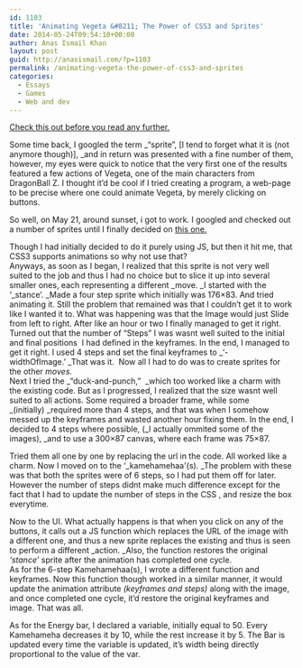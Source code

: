 ```yaml
---
id: 1103
title: 'Animating Vegeta &#8211; The Power of CSS3 and Sprites'
date: 2014-05-24T09:54:10+00:00
author: Anas Ismail Khan
layout: post
guid: http://anasismail.com/?p=1103
permalink: /animating-vegeta-the-power-of-css3-and-sprites
categories:
  - Essays
  - Games
  - Web and dev
---
```

[Check this out before you read any further.](http://www.anasismail.com/others/vegeta)

Some time back, I googled the term _&#8220;sprite&#8221;, [I tend to forget what it is (not anymore though)], _and in return was presented with a fine number of them, however, my eyes were quick to notice that the very first one of the results featured a few actions of Vegeta, one of the main characters from DragonBall Z. I thought it&#8217;d be cool if I tried creating a program, a web-page to be precise where one could animate Vegeta, by merely clicking on buttons.

So well, on May 21, around sunset, i got to work. I googled and checked out a number of sprites until I finally decided on [this one.](http://www.nes-snes-sprites.com/ImagesSheet/SuperButoden2Sheet3.gif)

Though I had initially decided to do it purely using JS, but then it hit me, that CSS3 supports animations so why not use that?  
Anyways, as soon as I began, I realized that this sprite is not very well suited to the job and thus I had no choice but to slice it up into several smaller ones, each representing a different _move. _I started with the &#8216;_stance&#8217;. _Made a four step sprite which initially was 176&#215;83. And tried animating it. Still the problem that remained was that I couldn&#8217;t get it to work like I wanted it to. What was happening was that the Image would just Slide from left to right. After like an hour or two I finally managed to get it right. Turned out that the number of &#8220;Steps&#8221; I was wasnt well suited to the initial and final positions  I had defined in the keyframes. In the end, I managed to get it right. I used 4 steps and set the final keyframes to _&#8216;-widthOfImage.&#8217; _That was it.  Now all I had to do was to create sprites for the other _moves._  
Next I tried the _&#8220;duck-and-punch,&#8221;  _which too worked like a charm with the existing code. But as I progressed, I realized that the size wasnt well suited to all actions. Some required a broader frame, while some _(initially) _required more than 4 steps, and that was when I somehow messed up the keyframes and wasted another hour fixing them. In the end, I decided to 4 steps where possible, (_I actually ommited some of the images), _and to use a 300&#215;87 canvas, where each frame was 75&#215;87.

Tried them all one by one by replacing the url in the code. All worked like a charm. Now I moved on to the &#8216;_kamehamehaa'(s). _The problem with these was that both the sprites were of 6 steps, so I had put them off for later. However the number of steps didnt make much difference except for the fact that I had to update the number of steps in the CSS , and resize the box everytime.

Now to the UI. What actually happens is that when you click on any of the buttons, it calls out a JS function which replaces the URL of the image with a different one, and thus a new sprite replaces the existing and thus is seen to perform a different _action. _Also, the function restores the original _&#8216;stance&#8217;_ sprite after the animation has completed one cycle.  
As for the 6-step Kamehamehaa(s), I wrote a different function and keyframes. Now this function though worked in a similar manner, it would update the animation attribute _(keyframes and steps)_ along with the image, and once completed one cycle, it&#8217;d restore the original keyframes and image. That was all.

As for the Energy bar, I declared a variable, initially equal to 50. Every Kamehameha decreases it by 10, while the rest increase it by 5. The Bar is updated every time the variable is updated, it&#8217;s width being directly proportional to the value of the var.